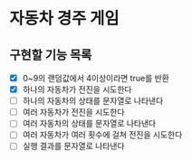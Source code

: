 # 자동차 경주 게임

## 구현할 기능 목록

- [X] 0~9의 랜덤값에서 4이상이라면 true를 반환
- [X] 하나의 자동차가 전진을 시도한다
- [ ] 하나의 자동차의 상태를 문자열로 나타낸다
- [ ] 여러 자동차가 전진을 시도한다
- [ ] 여러 자동차의 상태를 문자열로 나타낸다
- [ ] 여러 자동차가 여러 횟수에 걸쳐 전진을 시도한다
- [ ] 실행 결과를 문자열로 나타낸다
